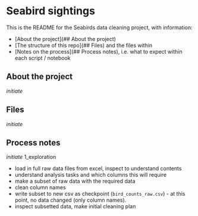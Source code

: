 # Seabird sightings

This is the README for the Seabirds data cleaning project, with information:
* [About the project](## About the project)
* [The structure of this repo](## Files) and the files within
* [Notes on the process](## Process notes), i.e. what to expect within each script / notebook

## About the project

_initiate_

## Files

_initiate_

## Process notes

_initiate_
1_exploration
* load in full raw data files from excel, inspect to understand contents
* understand analysis tasks and which columns this will require
* make a subset of raw data with the required data
* clean column names
* write subset to new csv as checkpoint (`bird_counts_raw.csv`) - at this point, no data changed (only column names).
* inspect subsetted data, make initial cleaning plan
